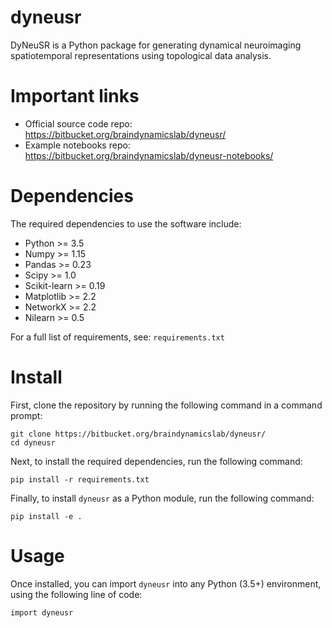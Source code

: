 dyneusr
=======

DyNeuSR is a Python package for generating dynamical neuroimaging spatiotemporal representations using topological data analysis.


Important links
===============

- Official source code repo: https://bitbucket.org/braindynamicslab/dyneusr/
- Example notebooks repo: https://bitbucket.org/braindynamicslab/dyneusr-notebooks/


Dependencies
============

The required dependencies to use the software include:

* Python >= 3.5
* Numpy >= 1.15
* Pandas >= 0.23
* Scipy >= 1.0
* Scikit-learn >= 0.19
* Matplotlib >= 2.2
* NetworkX >= 2.2
* Nilearn >= 0.5

For a full list of requirements, see: `requirements.txt`


Install
=======

First, clone the repository by running the following command in a command prompt:
	
	
	git clone https://bitbucket.org/braindynamicslab/dyneusr/
	cd dyneusr
	

Next, to install the required dependencies, run the following command:


	pip install -r requirements.txt


Finally, to install `dyneusr` as a Python module, run the following command:
	

	pip install -e .


Usage
=====

Once installed, you can import `dyneusr` into any Python (3.5+) environment, using the following line of code:

	import dyneusr
